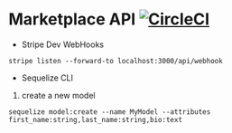 # Marketplace API [![CircleCI](https://circleci.com/gh/bshepeliuk/marketplace-api/tree/main.svg?style=svg&circle-token=1fa8b8102706007ca408ac7e58dcf9bf16f42bbd)](https://circleci.com/gh/bshepeliuk/marketplace-api/tree/main)

- Stripe Dev WebHooks

`stripe listen --forward-to localhost:3000/api/webhook`

- Sequelize CLI

1. create a new model

`sequelize model:create --name MyModel --attributes first_name:string,last_name:string,bio:text`
